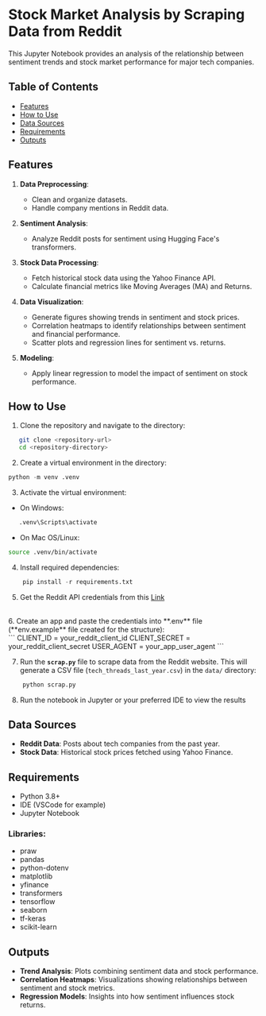 # Stock Market Analysis by Scraping Data from Reddit

This Jupyter Notebook provides an analysis of the relationship between sentiment trends and stock market performance for major tech companies.

## Table of Contents
- [Features](#features)
- [How to Use](#how-to-use)
- [Data Sources](#data-sources)
- [Requirements](#requirements)
- [Outputs](#outputs)

## Features

1. **Data Preprocessing**:
   - Clean and organize datasets.
   - Handle company mentions in Reddit data.

2. **Sentiment Analysis**:
   - Analyze Reddit posts for sentiment using Hugging Face's transformers.

3. **Stock Data Processing**:
   - Fetch historical stock data using the Yahoo Finance API.
   - Calculate financial metrics like Moving Averages (MA) and Returns.

4. **Data Visualization**:
   - Generate figures showing trends in sentiment and stock prices.
   - Correlation heatmaps to identify relationships between sentiment and financial performance.
   - Scatter plots and regression lines for sentiment vs. returns.

5. **Modeling**:
   - Apply linear regression to model the impact of sentiment on stock performance.

## How to Use

1. Clone the repository and navigate to the directory:
```bash
   git clone <repository-url>
   cd <repository-directory>
```

2. Create a virtual environment in the directory:
```python
python -m venv .venv
```

3. Activate the virtual environment:
- On Windows:
```bash
   .venv\Scripts\activate
```
- On Mac OS/Linux:
```bash
source .venv/bin/activate
```

4. Install required dependencies:
```python
    pip install -r requirements.txt
```

5. Get the Reddit API credentials from this [Link](https://old.reddit.com/prefs/apps)
<br>
6. Create an app and paste the credentials into **.env** file (**env.example** file created for the structure):<br>
```
CLIENT_ID = your_reddit_client_id
CLIENT_SECRET = your_reddit_client_secret
USER_AGENT = your_app_user_agent
```
<br>

7. Run the **`scrap.py`** file to scrape data from the Reddit website. This will generate a CSV file (`tech_threads_last_year.csv`) in the `data/` directory:
```python
    python scrap.py
```

8. Run the notebook in Jupyter or your preferred IDE to view the results

## Data Sources
- **Reddit Data**: Posts about tech companies from the past year.
- **Stock Data**: Historical stock prices fetched using Yahoo Finance.

## Requirements
- Python 3.8+
- IDE (VSCode for example)
- Jupyter Notebook

### Libraries:
- praw
- pandas
- python-dotenv
- matplotlib
- yfinance
- transformers
- tensorflow
- seaborn
- tf-keras
- scikit-learn

## Outputs
- **Trend Analysis**: Plots combining sentiment data and stock performance.
- **Correlation Heatmaps**: Visualizations showing relationships between sentiment and stock metrics.
- **Regression Models**: Insights into how sentiment influences stock returns.
